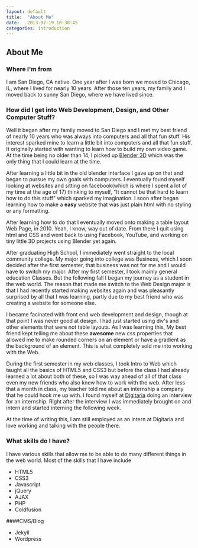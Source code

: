 ```yaml
---
layout: default
title:  "About Me"
date:   2013-07-19 10:38:45
categories: introduction
---
```

## About Me
### Where I'm from
I am San Diego, CA native. One year after I was born we moved to Chicago, IL, where I lived for nearly 10 years. After those ten years, my family and I moved back to sunny San Diego, where we have lived since. 

### How did I get into Web Development, Design, and Other Computer Stuff?
Well it began after my family moved to San Diego and I met my best friend of nearly 10 years who was always into computers and all that fun stuff. His interest sparked mine to learn a little bit into computers and all that fun stuff. It originally started with wanting to learn how to build my own video game. At the time being no older than 14, I picked up [Blender 3D](http://www.blender.org/) which was the only thing that I could learn at the time.

After learning a little bit in the old blender interface I gave up on that and began to pursue my own goals with computers. I eventually found myself looking at websites and sitting on facebook(which is where I spent a lot of my time at the age of 17) thinking to myself, "It cannot be that hard to learn how to do this stuff" which sparked my imagination. I soon after began learning how to make a **easy** website that was just plain html with no styling or any formatting. 

After learning how to do that I eventually moved onto making a table layout Web Page, in 2010. Yeah, I know, way out of date. From there I quit using html and CSS and went back to using Facebook, YouTube, and working on tiny little 3D projects using Blender yet again. 

After graduating High School, I immediately went straight to the local community college. My major going into college was Business, which I soon decided after the first semester, that business was not for me and I would have to switch my major. After my first semester, I took mainly general education Classes. But the following fall I began my journey as a student in the web world. The reason that made me switch to the Web Design major is that I had recently started making websites again and was pleasantly surprised by all that I was learning, partly due to my best friend who was creating a website for someone else. 

 I became facinated with front end web development and design, though at that point I was never good at design. I had just started using div's and other elements that were not table layouts. As I was learning this, My best friend kept telling me about these **awesome** new css properties that allowed me to make rounded corners on an element or have a gradient as the background of an element. This is what completely sold me into working with the Web. 

During the first semester in my web classes, I took Intro to Web which taught all the basics of HTML5 and CSS3 but before the class I had already learned a lot about both of these, so I was way ahead of all of that class even my new friends who also knew how to work with the web. After less that a month in class, my teacher told me about an internship a company that he could hook me up with. I found myself at [Digitaria](http://www.digitaria.com/) doing an interview for an internship. Right after the interview I was immediately brought on and intern and started interning the following week. 

At the time of writing this, I am still employed as an intern at Digitaria and love working and talking with the people there. 

### What skills do I have?
I have various skills that allow me to be able to do many different things in the web world.
Most of the skills that I have include

*	HTML5
*	CSS3
*	Javascript
*	jQuery
*	AJAX
*	PHP
*	Coldfusion

####CMS/Blog

*	Jekyll
*	Wordpress

